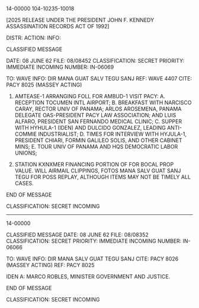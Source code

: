 14-00000
104-10235-10018

[2025 RELEASE UNDER THE PRESIDENT JOHN F. KENNEDY ASSASSINATION RECORDS ACT OF 1992]

DISTR:
ACTION:
INFO:

CLASSIFIED MESSAGE

DATE: 08 JUNE 62
FILE: 08/08452
CLASSIFICATION: SECRET
PRIORITY: IMMEDIATE
INCOMING NUMBER: IN-06069

TO: WAVE
INFO: DIR MANA GUAT SALV TEGU SANJ
REF: WAVE 4407
CITE: PACY 8025
(MASSEY ACTING)

1. AMTEASE-1 ARRANGING FOLL FOR AMBUD-1 VISIT PACY:
    A. RECEPTION TOCUMEN INTL AIRPORT;
    B. BREAKFAST WITH NARCISCO CARAY, RECTOR UNIV OF PANAMA; ARLOS AROSEMENA, PANAMA DELEGATE OAS-PRESIDENT PACY LAW ASSOCIATION; AND LUIS ALFARO, PRESIDENT SAN FERNANDO MEDICAL CLINIC;
    C. SUPPER WITH HYHULA-1 (IDEN) AND DULCIDO GONZALEZ, LEADING ANTI-COMMIE INDUSTRIALIST;
    D. TIMES FOR INTERVIEW WITH HYJULA-1, PRESIDENT CHIARI, FORMIN GALILEO SOLIS, AND OTHER CABINET MINS;
    E. TOUR UNIV OF PANAMA AND HQS DEMOCRATIC LABOR UNIONS;

2. STATION KXNXMER FINANCING PORTION OF FOR BOCAL PROP VALUE. WILL AIRMAIL CLIPPINGS, FOTOS MANA SALV GUAT SANJ TEGU FOR POSS REPLAY, ALTHOUGH ITEMS MAY NOT BE TIMELY ALL CASES.

END OF MESSAGE

CLASSIFICATION: SECRET
INCOMING

---

14-00000

CLASSIFIED MESSAGE
DATE: 08 JUNE 62
FILE: 08/08352
CLASSIFICATION: SECRET
PRIORITY: IMMEDIATE
INCOMING NUMBER: IN-06066

TO: WAVE
INFO: DIR MANA SALV GUAT TEGU SANJ
CITE: PACY 8026
(MASSEY ACTING)
REF: PACY 8025

IDEN A: MARCO ROBLES, MINISTER GOVERNMENT AND JUSTICE.

END OF MESSAGE

CLASSIFICATION: SECRET
INCOMING
